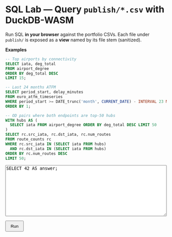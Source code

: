 # SQL Lab — Query `publish/*.csv` with DuckDB-WASM

Run SQL **in your browser** against the portfolio CSVs. Each file under `publish/` is exposed as a **view** named by its file stem (sanitized).

**Examples**

```sql
-- Top airports by connectivity
SELECT iata, deg_total
FROM airport_degree
ORDER BY deg_total DESC
LIMIT 15;

-- Last 24 months ATFM
SELECT period_start, delay_minutes
FROM euro_atfm_timeseries
WHERE period_start >= DATE_trunc('month', CURRENT_DATE) - INTERVAL 23 MONTH
ORDER BY 1;

-- OD pairs where both endpoints are top-50 hubs
WITH hubs AS (
  SELECT iata FROM airport_degree ORDER BY deg_total DESC LIMIT 50
)
SELECT rc.src_iata, rc.dst_iata, rc.num_routes
FROM route_counts rc
WHERE rc.src_iata IN (SELECT iata FROM hubs)
  AND rc.dst_iata IN (SELECT iata FROM hubs)
ORDER BY rc.num_routes DESC
LIMIT 50;
```

<!-- --- DuckDB SQL Lab: UI --- -->
<div id="lab" style="margin:.5rem 0;">
  <textarea id="sql" style="width:100%;height:160px;font-family:ui-monospace,monospace;">SELECT 42 AS answer;</textarea>
</div>
<p>
  <button id="run" type="button" style="padding:.45rem .9rem;">Run</button>
  <span id="status" style="margin-left:.6rem;color:#666;"></span>
</p>
<div id="result" style="margin-top:10px;overflow:auto;"></div>

<script type="module">
/* ---------- helpers (siteRoot, cache-buster, Material instant-nav hook) ---------- */
function siteRoot(){ const p = location.pathname.split('/').filter(Boolean); return p.length ? '/' + p[0] + '/' : '/'; }
function bust(u){ const v = Date.now(); return u + (u.includes('?') ? '&' : '?') + 'v=' + v; }
function onNav(fn){
  const run = () => setTimeout(fn, 0);
  if (window.document$ && typeof document$.subscribe === 'function') document$.subscribe(run);
  if (document.readyState === 'loading') document.addEventListener('DOMContentLoaded', run); else run();
}

/* ---------- DuckDB-WASM (browser) ---------- */
import * as duckdb from 'https://cdn.jsdelivr.net/npm/@duckdb/duckdb-wasm@1.29.0/dist/duckdb-browser-eh.mjs';
import duckdb_wasm   from 'https://cdn.jsdelivr.net/npm/@duckdb/duckdb-wasm@1.29.0/dist/duckdb-wasm-eh.wasm';
import duckdb_worker from 'https://cdn.jsdelivr.net/npm/@duckdb/duckdb-wasm@1.29.0/dist/duckdb-browser-eh.worker.js';

let _db = null, _conn = null, _views = [];

function sanitizeViewName(name){ return String(name).toLowerCase().replace(/[^a-z0-9_]/g, '_').replace(/^_+/, ''); }

async function initDB(){
  if (_db) return;
  const bundle = { mainModule: duckdb_wasm, mainWorker: duckdb_worker };
  const logger = new duckdb.ConsoleLogger();
  _db = new duckdb.AsyncDuckDB(logger, bundle);
  await _db.instantiate(bundle);
  _conn = await _db.connect();
  await _conn.query('INSTALL httpfs; LOAD httpfs;');
}

async function registerViews(){
  if (_views.length) return _views;
  const url = bust(siteRoot() + 'assets/datasets.json');
  const ds  = await (await fetch(url)).json();
  const items = Array.isArray(ds) ? ds : (ds && Array.isArray(ds.items)) ? ds.items : [];
  for (const it of items){
    const f = it.file || it.path || '';
    if (!/\.csv$/i.test(f)) continue;
    const stem   = sanitizeViewName((f.split('/').pop() || '').replace(/\.csv$/i, ''));
    const csvUrl = bust(siteRoot() + 'publish/' + f);
    await _conn.query(`CREATE OR REPLACE VIEW "${stem}" AS SELECT * FROM read_csv_auto('${csvUrl}', AUTO_DETECT=TRUE, SAMPLE_SIZE=20000)`);
    _views.push({ view: stem, file: f });
  }
  return _views;
}

/* ---------- UI rendering ---------- */
function renderTable(df){
  const mount = document.getElementById('result');
  if (!df || !df.rows || df.rows.length === 0){ mount.innerHTML = '<em>No rows.</em>'; return; }
  const cols = df.schema.fields.map(f => f.name);
  let html = "<table class='dataframe'><thead><tr>" + cols.map(c=>`<th>${c}</th>`).join("") + "</tr></thead><tbody>";
  const cap = 5000; let i = 0;
  for (const row of df.rows){ if (i++ >= cap) break; html += "<tr>" + row.map(v => `<td>${v==null?'':v}</td>`).join("") + "</tr>"; }
  html += "</tbody></table>";
  if (df.rows.length > cap) html += `<div style="opacity:.7;font-size:.85rem;margin-top:.35rem;">Showing first ${cap.toLocaleString()} rows</div>`;
  mount.innerHTML = html;
}

async function runSQL(){
  const btn = document.getElementById('run');
  const status = document.getElementById('status');
  const qEl = document.getElementById('sql');
  const mount = document.getElementById('result');
  try{
    btn.disabled = true;
    status.textContent = 'Running…';
    await initDB();
    await registerViews();
    const res = await _conn.query(qEl.value);
    renderTable(res);
    status.textContent = 'Done';
  }catch(err){
    console.error(err);
    status.textContent = 'Error';
    mount.innerHTML = `<pre style="color:#b71c1c;white-space:pre-wrap;">${err?.message || String(err)}</pre>`;
  }finally{
    btn.disabled = false;
  }
}

/* ---------- Boot (bind tombol + isi contoh query) ---------- */
onNav(async () => {
  const btn = document.getElementById('run');
  if (!btn) return;
  // pastikan tombol berada di atas elemen yang mungkin overlap
  btn.style.position = 'relative'; btn.style.zIndex = '10';
  btn.addEventListener('click', runSQL);

  try{
    await initDB();
    const views = await registerViews();
    const prefer = views.find(v => v.view === 'airport_degree') || views[0];
    const q = document.getElementById('sql');
    if (q && !q.value.trim()){
      q.value = prefer
        ? `SELECT * FROM ${prefer.view} LIMIT 15;`
        : `SELECT month, delay_min
           FROM read_json_auto('${siteRoot()}api/euro_atfm_timeseries_last24.json')
           ORDER BY month DESC LIMIT 5;`;
    }
  }catch(e){ console.warn(e); }
});
</script>

<style>
/* Pastikan area interaktif tidak ketutupan overlay dari blok kode di atas */
#lab { position: relative; z-index: 1; }
#run { cursor: pointer; }
/* Styling tabel sederhana */
.dataframe{border-collapse:collapse;width:100%;font-size:0.9rem;}
.dataframe th,.dataframe td{border:1px solid #ddd;padding:.35rem .5rem;white-space:nowrap;}
.dataframe thead th{position:sticky;top:0;background:var(--md-default-fg-color--lightest,#f7f7f7);}
</style>
